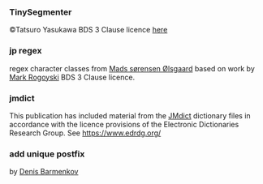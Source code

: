 ### TinySegmenter
©Tatsuro Yasukawa BDS 3 Clause licence [here](https://github.com/SamuraiT/tinysegmenter)

### jp regex
regex character classes from 
[Mads sørensen Ølsgaard](https://github.com/olsgaard/Japanese_nlp_scripts)
 based on work by 
[Mark Rogoyski](https://www.localizingjapan.com/blog/2012/01/20/regular-expressions-for-japanese-text/)
BDS 3 Clause licence. 

### jmdict
This publication has included material from the [JMdict](https://www.edrdg.org/wiki/index.php/JMdict-EDICT_Dictionary_Project) dictionary files in accordance with the licence provisions of the Electronic Dictionaries Research Group. See https://www.edrdg.org/

### add unique postfix
by [Denis Barmenkov](http://code.activestate.com/recipes/577200-make-unique-file-name/)  
